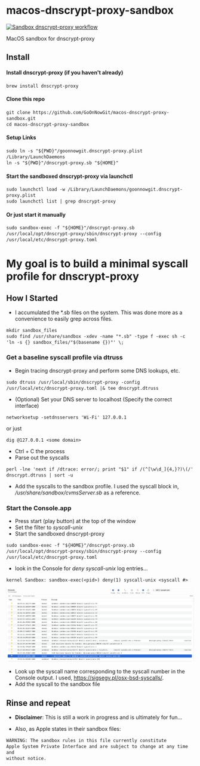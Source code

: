# macos-dnscrypt-proxy-sandbox
[![Sandbox dnscrypt-proxy workflow](https://github.com/GoOnNowGit/macos-dnscrypt-proxy-sandbox/actions/workflows/main.yml/badge.svg)](https://github.com/GoOnNowGit/macos-dnscrypt-proxy-sandbox/actions/workflows/main.yml)

MacOS sandbox for dnscrypt-proxy
## Install
#### Install dnscrypt-proxy (if you haven't already)
```
brew install dnscrypt-proxy
```
#### Clone this repo
```
git clone https://github.com/GoOnNowGit/macos-dnscrypt-proxy-sandbox.git
cd macos-dnscrypt-proxy-sandbox
```
#### Setup Links
```
sudo ln -s "${PWD}"/goonnowgit.dnscrypt-proxy.plist /Library/LaunchDaemons
ln -s "${PWD}"/dnscrypt-proxy.sb "${HOME}"
```
#### Start the sandboxed dnscrypt-proxy via launchctl
```
sudo launchctl load -w /Library/LaunchDaemons/goonnowgit.dnscrypt-proxy.plist
sudo launchctl list | grep dnscrypt-proxy
```
#### Or just start it manually
```
sudo sandbox-exec -f "${HOME}"/dnscrypt-proxy.sb /usr/local/opt/dnscrypt-proxy/sbin/dnscrypt-proxy --config /usr/local/etc/dnscrypt-proxy.toml
```

# My goal is to build a minimal syscall profile for dnscrypt-proxy
## How I Started
* I accumulated the *.sb files on the system.  This was done more as a convenience to easily grep across files.
```
mkdir sandbox_files
sudo find /usr/share/sandbox -xdev -name "*.sb" -type f -exec sh -c 'ln -s {} sandbox_files/"$(basename {})"' \;
```

### Get a baseline syscall profile via dtruss
* Begin tracing dnscrypt-proxy and perform some DNS lookups, etc.
```
sudo dtruss /usr/local/sbin/dnscrypt-proxy -config /usr/local/etc/dnscrypt-proxy.toml |& tee dnscrypt.dtruss
```
* (Optional) Set your DNS server to localhost (Specify the correct interface)
```
networksetup -setdnsservers 'Wi-Fi' 127.0.0.1
```
or just 
```
dig @127.0.0.1 <some domain>
```

* Ctrl + C the process
* Parse out the syscalls
```
perl -lne 'next if /dtrace: error/; print "$1" if /(^[\w\d_]{4,}?)\(/' dnscrypt.dtruss | sort -u
```
* Add the syscalls to the sandbox profile. I used the syscall block in, */usr/share/sandbox/cvmsServer.sb* as a reference.

### Start the Console.app
* Press start (play button) at the top of the window
* Set the filter to *syscall-unix* 
* Start the sandboxed dnscrypt-proxy
```
sudo sandbox-exec -f "${HOME}"/dnscrypt-proxy.sb /usr/local/opt/dnscrypt-proxy/sbin/dnscrypt-proxy --config /usr/local/etc/dnscrypt-proxy.toml
```
* look in the Console for *deny syscall-unix* log entries...
```
kernel Sandbox: sandbox-exec(<pid>) deny(1) syscall-unix <syscall #>
```
![image](Console.png)

* Look up the syscall name corresponding to the syscall number in the Console output.  I used, https://sigsegv.pl/osx-bsd-syscalls/.
* Add the syscall to the sandbox file

## Rinse and repeat

* **Disclaimer**: This is still a work in progress and is ultimately for fun...

* Also, as Apple states in their sandbox files: 
```
WARNING: The sandbox rules in this file currently constitute
Apple System Private Interface and are subject to change at any time and
without notice.
```
